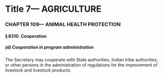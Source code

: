 
# Title 7— AGRICULTURE
### CHAPTER 109— ANIMAL HEALTH PROTECTION
#### § 8310. Cooperation
##### (d) Cooperation in program administration

The Secretary may cooperate with State authorities, Indian tribe authorities, or other persons in the administration of regulations for the improvement of livestock and livestock products.
